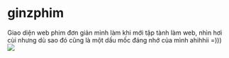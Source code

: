 # ginzphim
Giao diện web phim đơn giản mình làm khi mới tập tành làm web, nhìn hơi cùi nhưng dù sao đó cũng là một dấu mốc đáng nhớ của mình ahihhii =)))
<br>
<img src="http://i.imgur.com/5B4AtQ3.png">
